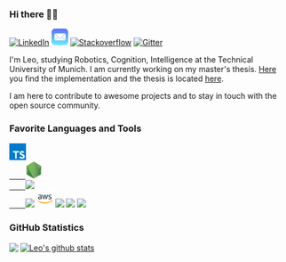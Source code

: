 ### Hi there 👋🏼

<a href="https://www.linkedin.com/in/leohanisch/">
    <img src="https://static-exp1.licdn.com/sc/h/al2o9zrvru7aqj8e1x2rzsrca" alt="LinkedIn" width="30"/></a>
<a href="mailto:HaaLeo@mail.de">
    <img src="https://raw.githubusercontent.com/HaaLeo/HaaLeo/master/images/mail.png" alt="Mail" width="30"/></a>
<a href="https://stackoverflow.com/users/6925187/haaleo?tab=profile">
    <img src="https://cdn.sstatic.net/Sites/stackoverflow/Img/favicon.ico?v=ec617d715196" alt="Stackoverflow" width="30"/></a>
<a href="https://gitter.im/HaaLeo">
    <img src="https://cdn03.gitter.im/_s/6cca2f355/images/favicon-read.ico" alt="Gitter" width="30"/></a>


I'm Leo, studying Robotics, Cognition, Intelligence at the Technical University of Munich.
I am currently working on my master's thesis.
[Here](https://github.com/HaaLeo/vague-requirements-scripts) you find the implementation and the thesis is located [here](https://github.com/HaaLeo/vague-requirements-thesis).

I am here to contribute to awesome projects and to stay in touch with the open source community.

### Favorite Languages and Tools

<a href="https://www.typescriptlang.org/">
    <code><img height="30" src="https://raw.githubusercontent.com/github/explore/master/topics/typescript/typescript.png"></code></a>
<a href="https://nodejs.org/"><code>
    <img height="30" src="https://raw.githubusercontent.com/github/explore/master/topics/nodejs/nodejs.png"></code></a>
<a href="https://code.visualstudio.com/"><code>
    <img height="30" src="https://code.visualstudio.com/favicon.ico"></code></a>
<a href="https://www.docker.com/"><code>
    <img height="30" src="https://www.docker.com/sites/default/files/d8/Docker-R-Logo-08-2018-Monochomatic-RGB_Moby-x1.png"></code></a>
<a href="https://aws.amazon.com">
    <code><img height="30" src="https://raw.githubusercontent.com/github/explore/master/topics/aws/aws.png"></code></a>
<a href="https://www.python.org/">
    <code><img height="30" src="https://www.python.org/static/apple-touch-icon-precomposed.png"></code></a>
<a href="https://redis.io/">
    <code><img height="30" src="https://redis.io/images/favicon.png"></code></a>
<a href="https://www.influxdata.com/products/influxdb-overview/">
    <code><img height="30" src="https://www.influxdata.com/wp-content/uploads/Favicon-blue-200x200.png"></code></a>

### GitHub Statistics

<a href="https://github.com/HaaLeo">
  <img align="center" src="https://github-readme-stats.vercel.app/api/top-langs/?username=HaaLeo&&count_private=true&theme=prussian&hide=C%23,Visual%20Basic" /></a>
<a href="https://github.com/HaaLeo">
  <img align="center" src="https://github-readme-stats.vercel.app/api?username=HaaLeo&show_icons=true&theme=prussian&line_height=27" alt="Leo's github stats" /></a>
